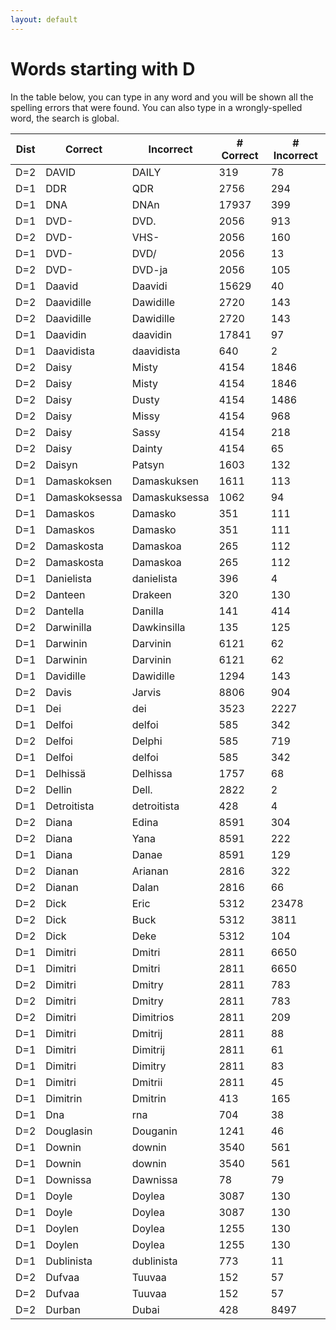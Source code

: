 ```yaml
---
layout: default
---
```


# Words starting with D

In the table below, you can type in any word and you will be shown all the spelling errors that were found. You can also type in a wrongly-spelled word, the search is global.

<table id="spelltable" class="display">
<thead>
<tr>
<th>Dist</th>
<th>Correct</th>
<th>Incorrect</th>
<th># Correct</th>
<th># Incorrect</th>
</tr>
</thead>
<tbody>

<tr><td>D=2</td><td>DAVID</td><td>DAILY</td><td>319</td><td>78</td></tr>

<tr><td>D=1</td><td>DDR</td><td>QDR</td><td>2756</td><td>294</td></tr>

<tr><td>D=1</td><td>DNA</td><td>DNAn</td><td>17937</td><td>399</td></tr>

<tr><td>D=1</td><td>DVD-</td><td>DVD.</td><td>2056</td><td>913</td></tr>

<tr><td>D=2</td><td>DVD-</td><td>VHS-</td><td>2056</td><td>160</td></tr>

<tr><td>D=1</td><td>DVD-</td><td>DVD/</td><td>2056</td><td>13</td></tr>

<tr><td>D=2</td><td>DVD-</td><td>DVD-ja</td><td>2056</td><td>105</td></tr>

<tr><td>D=1</td><td>Daavid</td><td>Daavidi</td><td>15629</td><td>40</td></tr>

<tr><td>D=2</td><td>Daavidille</td><td>Dawidille</td><td>2720</td><td>143</td></tr>

<tr><td>D=2</td><td>Daavidille</td><td>Dawidille</td><td>2720</td><td>143</td></tr>

<tr><td>D=1</td><td>Daavidin</td><td>daavidin</td><td>17841</td><td>97</td></tr>

<tr><td>D=1</td><td>Daavidista</td><td>daavidista</td><td>640</td><td>2</td></tr>

<tr><td>D=2</td><td>Daisy</td><td>Misty</td><td>4154</td><td>1846</td></tr>

<tr><td>D=2</td><td>Daisy</td><td>Misty</td><td>4154</td><td>1846</td></tr>

<tr><td>D=2</td><td>Daisy</td><td>Dusty</td><td>4154</td><td>1486</td></tr>

<tr><td>D=2</td><td>Daisy</td><td>Missy</td><td>4154</td><td>968</td></tr>

<tr><td>D=2</td><td>Daisy</td><td>Sassy</td><td>4154</td><td>218</td></tr>

<tr><td>D=2</td><td>Daisy</td><td>Dainty</td><td>4154</td><td>65</td></tr>

<tr><td>D=2</td><td>Daisyn</td><td>Patsyn</td><td>1603</td><td>132</td></tr>

<tr><td>D=1</td><td>Damaskoksen</td><td>Damaskuksen</td><td>1611</td><td>113</td></tr>

<tr><td>D=1</td><td>Damaskoksessa</td><td>Damaskuksessa</td><td>1062</td><td>94</td></tr>

<tr><td>D=1</td><td>Damaskos</td><td>Damasko</td><td>351</td><td>111</td></tr>

<tr><td>D=1</td><td>Damaskos</td><td>Damasko</td><td>351</td><td>111</td></tr>

<tr><td>D=2</td><td>Damaskosta</td><td>Damaskoa</td><td>265</td><td>112</td></tr>

<tr><td>D=2</td><td>Damaskosta</td><td>Damaskoa</td><td>265</td><td>112</td></tr>

<tr><td>D=1</td><td>Danielista</td><td>danielista</td><td>396</td><td>4</td></tr>

<tr><td>D=2</td><td>Danteen</td><td>Drakeen</td><td>320</td><td>130</td></tr>

<tr><td>D=2</td><td>Dantella</td><td>Danilla</td><td>141</td><td>414</td></tr>

<tr><td>D=2</td><td>Darwinilla</td><td>Dawkinsilla</td><td>135</td><td>125</td></tr>

<tr><td>D=1</td><td>Darwinin</td><td>Darvinin</td><td>6121</td><td>62</td></tr>

<tr><td>D=1</td><td>Darwinin</td><td>Darvinin</td><td>6121</td><td>62</td></tr>

<tr><td>D=1</td><td>Davidille</td><td>Dawidille</td><td>1294</td><td>143</td></tr>

<tr><td>D=2</td><td>Davis</td><td>Jarvis</td><td>8806</td><td>904</td></tr>

<tr><td>D=1</td><td>Dei</td><td>dei</td><td>3523</td><td>2227</td></tr>

<tr><td>D=1</td><td>Delfoi</td><td>delfoi</td><td>585</td><td>342</td></tr>

<tr><td>D=2</td><td>Delfoi</td><td>Delphi</td><td>585</td><td>719</td></tr>

<tr><td>D=1</td><td>Delfoi</td><td>delfoi</td><td>585</td><td>342</td></tr>

<tr><td>D=1</td><td>Delhissä</td><td>Delhissa</td><td>1757</td><td>68</td></tr>

<tr><td>D=2</td><td>Dellin</td><td>Dell.</td><td>2822</td><td>2</td></tr>

<tr><td>D=1</td><td>Detroitista</td><td>detroitista</td><td>428</td><td>4</td></tr>

<tr><td>D=2</td><td>Diana</td><td>Edina</td><td>8591</td><td>304</td></tr>

<tr><td>D=2</td><td>Diana</td><td>Yana</td><td>8591</td><td>222</td></tr>

<tr><td>D=1</td><td>Diana</td><td>Danae</td><td>8591</td><td>129</td></tr>

<tr><td>D=2</td><td>Dianan</td><td>Arianan</td><td>2816</td><td>322</td></tr>

<tr><td>D=2</td><td>Dianan</td><td>Dalan</td><td>2816</td><td>66</td></tr>

<tr><td>D=2</td><td>Dick</td><td>Eric</td><td>5312</td><td>23478</td></tr>

<tr><td>D=2</td><td>Dick</td><td>Buck</td><td>5312</td><td>3811</td></tr>

<tr><td>D=2</td><td>Dick</td><td>Deke</td><td>5312</td><td>104</td></tr>

<tr><td>D=1</td><td>Dimitri</td><td>Dmitri</td><td>2811</td><td>6650</td></tr>

<tr><td>D=1</td><td>Dimitri</td><td>Dmitri</td><td>2811</td><td>6650</td></tr>

<tr><td>D=2</td><td>Dimitri</td><td>Dmitry</td><td>2811</td><td>783</td></tr>

<tr><td>D=2</td><td>Dimitri</td><td>Dmitry</td><td>2811</td><td>783</td></tr>

<tr><td>D=2</td><td>Dimitri</td><td>Dimitrios</td><td>2811</td><td>209</td></tr>

<tr><td>D=1</td><td>Dimitri</td><td>Dmitrij</td><td>2811</td><td>88</td></tr>

<tr><td>D=1</td><td>Dimitri</td><td>Dimitrij</td><td>2811</td><td>61</td></tr>

<tr><td>D=1</td><td>Dimitri</td><td>Dimitry</td><td>2811</td><td>83</td></tr>

<tr><td>D=1</td><td>Dimitri</td><td>Dmitrii</td><td>2811</td><td>45</td></tr>

<tr><td>D=1</td><td>Dimitrin</td><td>Dmitrin</td><td>413</td><td>165</td></tr>

<tr><td>D=1</td><td>Dna</td><td>rna</td><td>704</td><td>38</td></tr>

<tr><td>D=2</td><td>Douglasin</td><td>Douganin</td><td>1241</td><td>46</td></tr>

<tr><td>D=1</td><td>Downin</td><td>downin</td><td>3540</td><td>561</td></tr>

<tr><td>D=1</td><td>Downin</td><td>downin</td><td>3540</td><td>561</td></tr>

<tr><td>D=1</td><td>Downissa</td><td>Dawnissa</td><td>78</td><td>79</td></tr>

<tr><td>D=1</td><td>Doyle</td><td>Doylea</td><td>3087</td><td>130</td></tr>

<tr><td>D=1</td><td>Doyle</td><td>Doylea</td><td>3087</td><td>130</td></tr>

<tr><td>D=1</td><td>Doylen</td><td>Doylea</td><td>1255</td><td>130</td></tr>

<tr><td>D=1</td><td>Doylen</td><td>Doylea</td><td>1255</td><td>130</td></tr>

<tr><td>D=1</td><td>Dublinista</td><td>dublinista</td><td>773</td><td>11</td></tr>

<tr><td>D=2</td><td>Dufvaa</td><td>Tuuvaa</td><td>152</td><td>57</td></tr>

<tr><td>D=2</td><td>Dufvaa</td><td>Tuuvaa</td><td>152</td><td>57</td></tr>

<tr><td>D=2</td><td>Durban</td><td>Dubai</td><td>428</td><td>8497</td></tr>

</tbody>
</table>

<script type="text/javascript">
$(document).ready( function () {
    $('#spelltable').DataTable({ "autoFill": true,  "pageLength": 200, "lengthMenu": [ 50, 200, 500 ] });
} );
</script>
